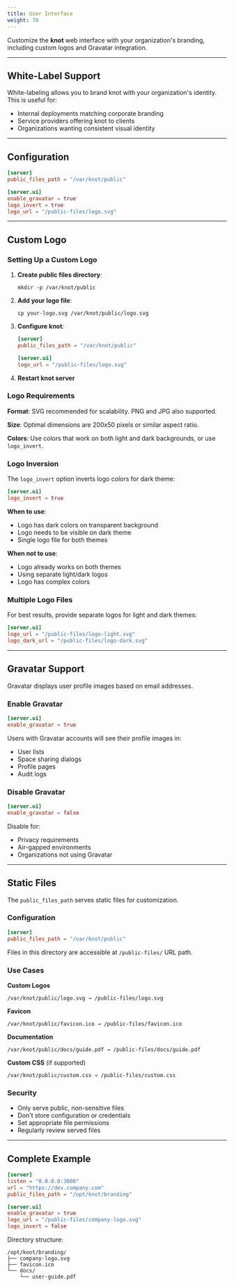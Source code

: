 ```yaml
---
title: User Interface
weight: 70
---
```


Customize the **knot** web interface with your organization's branding, including custom logos and Gravatar integration.

---

## White-Label Support

White-labeling allows you to brand knot with your organization's identity. This is useful for:
- Internal deployments matching corporate branding
- Service providers offering knot to clients
- Organizations wanting consistent visual identity

---

## Configuration

```toml {filename=knot.toml}
[server]
public_files_path = "/var/knot/public"

[server.ui]
enable_gravatar = true
logo_invert = true
logo_url = "/public-files/logo.svg"
```

---

## Custom Logo

### Setting Up a Custom Logo

1. **Create public files directory**:
   ```shell
   mkdir -p /var/knot/public
   ```

2. **Add your logo file**:
   ```shell
   cp your-logo.svg /var/knot/public/logo.svg
   ```

3. **Configure knot**:
   ```toml
   [server]
   public_files_path = "/var/knot/public"
   
   [server.ui]
   logo_url = "/public-files/logo.svg"
   ```

4. **Restart knot server**

### Logo Requirements

**Format**: SVG recommended for scalability. PNG and JPG also supported.

**Size**: Optimal dimensions are 200x50 pixels or similar aspect ratio.

**Colors**: Use colors that work on both light and dark backgrounds, or use `logo_invert`.

### Logo Inversion

The `logo_invert` option inverts logo colors for dark theme:

```toml
[server.ui]
logo_invert = true
```

**When to use**:
- Logo has dark colors on transparent background
- Logo needs to be visible on dark theme
- Single logo file for both themes

**When not to use**:
- Logo already works on both themes
- Using separate light/dark logos
- Logo has complex colors

### Multiple Logo Files

For best results, provide separate logos for light and dark themes:

```toml
[server.ui]
logo_url = "/public-files/logo-light.svg"
logo_dark_url = "/public-files/logo-dark.svg"
```

---

## Gravatar Support

Gravatar displays user profile images based on email addresses.

### Enable Gravatar

```toml
[server.ui]
enable_gravatar = true
```

Users with Gravatar accounts will see their profile images in:
- User lists
- Space sharing dialogs
- Profile pages
- Audit logs

### Disable Gravatar

```toml
[server.ui]
enable_gravatar = false
```

Disable for:
- Privacy requirements
- Air-gapped environments
- Organizations not using Gravatar

---

## Static Files

The `public_files_path` serves static files for customization.

### Configuration

```toml
[server]
public_files_path = "/var/knot/public"
```

Files in this directory are accessible at `/public-files/` URL path.

### Use Cases

**Custom Logos**
```
/var/knot/public/logo.svg → /public-files/logo.svg
```

**Favicon**
```
/var/knot/public/favicon.ico → /public-files/favicon.ico
```

**Documentation**
```
/var/knot/public/docs/guide.pdf → /public-files/docs/guide.pdf
```

**Custom CSS** (if supported)
```
/var/knot/public/custom.css → /public-files/custom.css
```

### Security

- Only serve public, non-sensitive files
- Don't store configuration or credentials
- Set appropriate file permissions
- Regularly review served files

---

## Complete Example

```toml {filename=knot.toml}
[server]
listen = "0.0.0.0:3000"
url = "https://dev.company.com"
public_files_path = "/opt/knot/branding"

[server.ui]
enable_gravatar = true
logo_url = "/public-files/company-logo.svg"
logo_invert = false
```

Directory structure:
```
/opt/knot/branding/
├── company-logo.svg
├── favicon.ico
└── docs/
    └── user-guide.pdf
```


